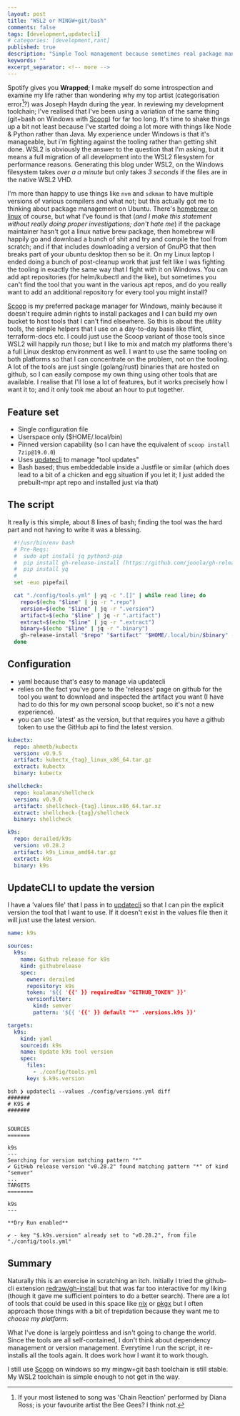 ```yaml
---
layout: post
title: "WSL2 or MINGW+git/bash"
comments: false
tags: [development,updatecli]
# categories: [development,rant]
published: true
description: "Simple Tool management because sometimes real package managers are overkill"
keywords: ""
excerpt_separator: <!-- more -->
---
```


Spotify gives you __Wrapped__; I make myself do some introspection and examine my life rather than wondering why my top artist (categorisation error[^1]?) was Joseph Haydn during the year. In reviewing my development toolchain; I've realised that I've been using a variation of the same thing (git+bash on Windows with [Scoop][]) for far too long. It's time to shake things up a bit not least because I've started doing a lot more with things like Node & Python rather than Java. My experience under Windows is that it's manageable, but i'm fighting against the tooling rather than getting shit done. WSL2 is obviously the answer to the question that I'm asking, but it means a full migration of all development into the WSL2 filesystem for performance reasons. Generating this blog under WSL2, on the Windows filesystem takes _over a a minute_ but only takes _3 seconds_ if the files are in the native WSL2 VHD.

<!-- more -->

I'm more than happy to use things like `nvm` and `sdkman` to have multiple versions of various compilers and what not; but this actually got me to thinking about package management on Ubuntu. There's [homebrew on linux](https://docs.brew.sh/Homebrew-on-Linux) of course, but what I've found is that (_and I make this statement without really doing proper investigations; don't hate me_) if the package maintainer hasn't got a linux native brew package, then homebrew will happily go and download a bunch of shit and try and compile the tool from scratch; and if that includes downloading a version of GnuPG that then breaks part of your ubuntu desktop then so be it. On my Linux laptop I ended doing a bunch of post-cleanup work that just felt like I was fighting the tooling in exactly the same way that I fight with it on Windows. You can add apt repositories (for helm/kubectl and the like), but sometimes you can't find the tool that you want in the various apt repos, and do you really want to add an additional repository for every tool you might install?

[Scoop][] is my preferred package manager for Windows, mainly because it doesn't require admin rights to install packages and I can build my own bucket to host tools that I can't find elsewhere. So this is about the utility tools, the simple helpers that I use on a day-to-day basis like tflint, terraform-docs etc. I could just use the Scoop variant of those tools since WSL2 will happily run those; but I like to mix and match my platforms there's a full Linux desktop environment as well. I want to use the same tooling on both platforms so that I can concentrate on the problem, not on the tooling. A lot of the tools are just single (golang/rust) binaries that are hosted on github, so I can easily compose my own thing using other tools that are available. I realise that I'll lose a lot of features, but it works precisely how I want it to; and it only took me about an hour to put together.

## Feature set

- Single configuration file
- Userspace only ($HOME/.local/bin)
- Pinned version capability (so I can have the equivalent of `scoop install 7zip@19.0.0`)
- Uses [updatecli][] to manage "tool updates"
- Bash based; thus embeddedable inside a Justfile or similar (which does lead to a bit of a chicken and egg situation if you let it; I just added the prebuilt-mpr apt repo and installed just via that)

## The script

It really is this simple, about 8 lines of bash; finding the tool was the hard part and not having to write it was a blessing.

```bash
  #!/usr/bin/env bash
  # Pre-Reqs:
  #  sudo apt install jq python3-pip
  #  pip install gh-release-install (https://github.com/jooola/gh-release-install)
  #  pip install yq
  #
  set -euo pipefail

  cat "./config/tools.yml" | yq -c ".[]" | while read line; do
    repo=$(echo "$line" | jq -r ".repo")
    version=$(echo "$line" | jq -r ".version")
    artifact=$(echo "$line" | jq -r ".artifact")
    extract=$(echo "$line" | jq -r ".extract")
    binary=$(echo "$line" | jq -r ".binary")
    gh-release-install "$repo" "$artifact" "$HOME/.local/bin/$binary" --verbose --version "$version" --extract "$extract"
  done
```

## Configuration

- yaml because that's easy to manage via updatecli
- relies on the fact you've gone to the 'releases' page on github for the tool you want to download and inspected the artifact you want (I have had to do this for my own personal scoop bucket, so it's not a new experience).
- you can use 'latest' as the version, but that requires you have a github token to use the GitHub api to find the latest version.

```yaml
kubectx:
  repo: ahmetb/kubectx
  version: v0.9.5
  artifact: kubectx_{tag}_linux_x86_64.tar.gz
  extract: kubectx
  binary: kubectx

shellcheck:
  repo: koalaman/shellcheck
  version: v0.9.0
  artifact: shellcheck-{tag}.linux.x86_64.tar.xz
  extract: shellcheck-{tag}/shellcheck
  binary: shellcheck

k9s:
  repo: derailed/k9s
  version: v0.28.2
  artifact: k9s_Linux_amd64.tar.gz
  extract: k9s
  binary: k9s
```

## UpdateCLI to update the version

I have a 'values file' that I pass in to [updatecli][] so that I can pin the explicit version the tool that I want to use. If it doesn't exist in the values file then it will just use the latest version.

```yaml
name: k9s

sources:
  k9s:
    name: Github release for k9s
    kind: githubrelease
    spec:
      owner: derailed
      repository: k9s
      token: '${{ '{{' }} requiredEnv "GITHUB_TOKEN" }}'
      versionfilter:
        kind: semver
        pattern: '${{ '{{' }} default "*" .versions.k9s }}'

targets:
  k9s:
    kind: yaml
    sourceid: k9s
    name: Update k9s tool version
    spec:
      files:
        - ./config/tools.yml
      key: $.k9s.version
```

```console
bsh ❯ updatecli --values ./config/versions.yml diff
#######
# K9S #
#######


SOURCES
=======

k9s
---
Searching for version matching pattern "*"
✔ GitHub release version "v0.28.2" found matching pattern "*" of kind "semver"
...
TARGETS
========

k9s
---

**Dry Run enabled**

✔ - key "$.k9s.version" already set to "v0.28.2", from file "./config/tools.yml"
```

## Summary

Naturally this is an exercise in scratching an itch. Initially I tried the github-cli extension [redraw/gh-install](https://github.com/redraw/gh-install) but that was far too interactive for my liking (though it gave me sufficient pointers to do a better search). There are a lot of tools that could be used in this space like [nix](https://nixos.org/) or [pkgx](https://github.com/pkgxdev/pkgx/) but I often approach those things with a bit of trepidation because they want me to _choose my platform_.

What I've done is largely pointless and isn't going to change the world. Since the tools are all self-contained, I don't think about dependency management or version management. Everytime I run the script, it re-installs all the tools again. It does work how I want it to work though.

I still use [Scoop][] on windows so my mingw+git bash toolchain is still stable. My WSL2 toolchain is simple enough to not get in the way.

[updatecli]: https://updatecli.io
[Scoop]: https://scoop.sh/
[^1]: If your most listened to song was 'Chain Reaction' performed by Diana Ross; is your favourite artist the Bee Gees? I think not.
